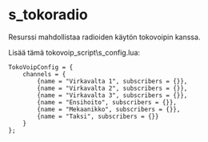 # s_tokoradio

Resurssi mahdollistaa radioiden käytön tokovoipin kanssa.

Lisää tämä tokovoip_script\s_config.lua:

```
TokoVoipConfig = {
	channels = {
		{name = "Virkavalta 1", subscribers = {}},
		{name = "Virkavalta 2", subscribers = {}},
		{name = "Virkavalta 3", subscribers = {}},
		{name = "Ensihoito", subscribers = {}},
		{name = "Mekaanikko", subscribers = {}},
		{name = "Taksi", subscribers = {}}
	}
};
```
